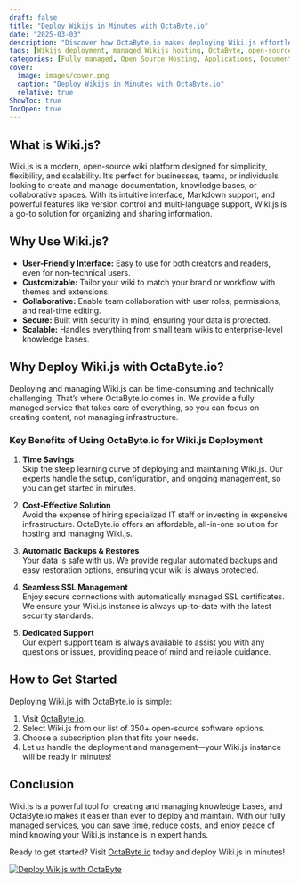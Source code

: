```yaml
---
draft: false
title: "Deploy Wikijs in Minutes with OctaByte.io"
date: "2025-03-03"
description: "Discover how OctaByte.io makes deploying Wiki.js effortless. Save time, reduce costs, and enjoy fully managed services with automatic backups, SSL management, and expert support—all in one place."
tags: [Wikijs deployment, managed Wikijs hosting, OctaByte, open-source software hosting, managed IT services, Wikijs benefits, secure Wikijs hosting, automatic backups, SSL management, cost-effective Wikijs]
categories: [Fully managed, Open Source Hosting, Applications, Documentation]
cover:
  image: images/cover.png
  caption: "Deploy Wikijs in Minutes with OctaByte.io"
  relative: true
ShowToc: true
TocOpen: true
---
```



## What is Wiki.js?

Wiki.js is a modern, open-source wiki platform designed for simplicity, flexibility, and scalability. It’s perfect for businesses, teams, or individuals looking to create and manage documentation, knowledge bases, or collaborative spaces. With its intuitive interface, Markdown support, and powerful features like version control and multi-language support, Wiki.js is a go-to solution for organizing and sharing information.

## Why Use Wiki.js?

- **User-Friendly Interface:** Easy to use for both creators and readers, even for non-technical users.  
- **Customizable:** Tailor your wiki to match your brand or workflow with themes and extensions.  
- **Collaborative:** Enable team collaboration with user roles, permissions, and real-time editing.  
- **Secure:** Built with security in mind, ensuring your data is protected.  
- **Scalable:** Handles everything from small team wikis to enterprise-level knowledge bases.  

## Why Deploy Wiki.js with OctaByte.io?

Deploying and managing Wiki.js can be time-consuming and technically challenging. That’s where OctaByte.io comes in. We provide a fully managed service that takes care of everything, so you can focus on creating content, not managing infrastructure.

### Key Benefits of Using OctaByte.io for Wiki.js Deployment

1. **Time Savings**  
   Skip the steep learning curve of deploying and maintaining Wiki.js. Our experts handle the setup, configuration, and ongoing management, so you can get started in minutes.

2. **Cost-Effective Solution**  
   Avoid the expense of hiring specialized IT staff or investing in expensive infrastructure. OctaByte.io offers an affordable, all-in-one solution for hosting and managing Wiki.js.

3. **Automatic Backups & Restores**  
   Your data is safe with us. We provide regular automated backups and easy restoration options, ensuring your wiki is always protected.

4. **Seamless SSL Management**  
   Enjoy secure connections with automatically managed SSL certificates. We ensure your Wiki.js instance is always up-to-date with the latest security standards.

5. **Dedicated Support**  
   Our expert support team is always available to assist you with any questions or issues, providing peace of mind and reliable guidance.

## How to Get Started

Deploying Wiki.js with OctaByte.io is simple:  

1. Visit [OctaByte.io](https://octabyte.io).  
2. Select Wiki.js from our list of 350+ open-source software options.  
3. Choose a subscription plan that fits your needs.  
4. Let us handle the deployment and management—your Wiki.js instance will be ready in minutes!  

## Conclusion

Wiki.js is a powerful tool for creating and managing knowledge bases, and OctaByte.io makes it easier than ever to deploy and maintain. With our fully managed services, you can save time, reduce costs, and enjoy peace of mind knowing your Wiki.js instance is in expert hands.  

Ready to get started? Visit [OctaByte.io](https://octabyte.io) today and deploy Wiki.js in minutes!

[![Deploy Wikijs with OctaByte](/images/deploy-on-octabyte.png)](https://octabyte.io/fully-managed-open-source-services/applications/documentation/wikijs)